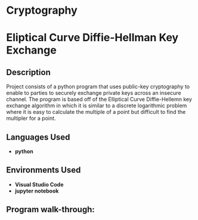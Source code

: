 # Cryptography
<h1>Eliptical Curve Diffie-Hellman Key Exchange</h1>


<h2>Description</h2>
Project consists of a python program that uses public-key cryptography to enable to parties to securely exchange private keys across an insecure channel. The program is based off of the Elliptical Curve Diffie-Hellemn key exchange algorithm in which it is similar to a discrete logarithmic problem where it is easy to calculate the multiple of a point but difficult to find the multipler for a point.
<br />


<h2>Languages Used</h2>

- <b>python</b> 

<h2>Environments Used </h2>

- <b>Visual Studio Code</b>
- <b>jupyter notebook</b>

<h2>Program walk-through:</h2>


<!--
 ```diff
- text in red
+ text in green
! text in orange
# text in gray
@@ text in purple (and bold)@@
```
--!>
